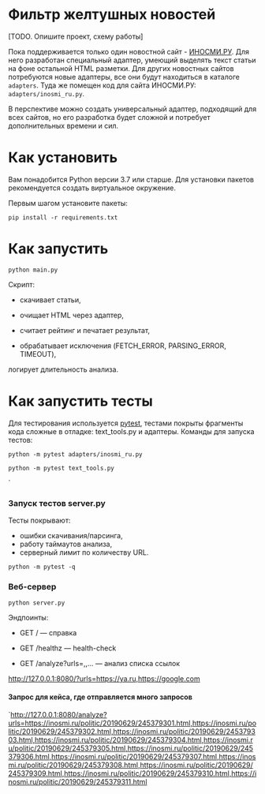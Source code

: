 # Фильтр желтушных новостей

[TODO. Опишите проект, схему работы]

Пока поддерживается только один новостной сайт - [ИНОСМИ.РУ](https://inosmi.ru/). Для него разработан специальный адаптер, умеющий выделять текст статьи на фоне остальной HTML разметки. Для других новостных сайтов потребуются новые адаптеры, все они будут находиться в каталоге `adapters`. Туда же помещен код для сайта ИНОСМИ.РУ: `adapters/inosmi_ru.py`.

В перспективе можно создать универсальный адаптер, подходящий для всех сайтов, но его разработка будет сложной и потребует дополнительных времени и сил.

# Как установить

Вам понадобится Python версии 3.7 или старше. Для установки пакетов рекомендуется создать виртуальное окружение.

Первым шагом установите пакеты:

```python3
pip install -r requirements.txt
```

# Как запустить

```python3
python main.py
```


Скрипт:

- скачивает статьи,

- очищает HTML через адаптер,

- считает рейтинг и печатает результат,

- обрабатывает исключения (FETCH_ERROR, PARSING_ERROR, TIMEOUT),

логирует длительность анализа.
# Как запустить тесты

Для тестирования используется [pytest](https://docs.pytest.org/en/latest/), тестами покрыты фрагменты кода сложные в отладке: text_tools.py и адаптеры. Команды для запуска тестов:

```
python -m pytest adapters/inosmi_ru.py
```

```
python -m pytest text_tools.py
```


`
### Запуск тестов server.py
Тесты покрывают:

- ошибки скачивания/парсинга,
- работу таймаутов анализа,
- серверный лимит по количеству URL.
```
python -m pytest -q
```
### Веб-сервер
```
python server.py
```
Эндпоинты:

- GET / — справка

- GET /healthz — health-check

- GET /analyze?urls=<url1>,<url2>,... — анализ списка ссылок

http://127.0.0.1:8080/?urls=https://ya.ru,https://google.com

#### Запрос для кейса, где отправляется много запросов

`http://127.0.0.1:8080/analyze?urls=https://inosmi.ru/politic/20190629/245379301.html,https://inosmi.ru/politic/20190629/245379302.html,https://inosmi.ru/politic/20190629/245379303.html,https://inosmi.ru/politic/20190629/245379304.html,https://inosmi.ru/politic/20190629/245379305.html,https://inosmi.ru/politic/20190629/245379306.html,https://inosmi.ru/politic/20190629/245379307.html,https://inosmi.ru/politic/20190629/245379308.html,https://inosmi.ru/politic/20190629/245379309.html,https://inosmi.ru/politic/20190629/245379310.html,https://inosmi.ru/politic/20190629/245379311.html